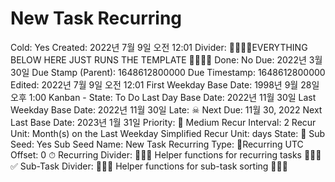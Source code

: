 # New Task Recurring

Cold: Yes
Created: 2022년 7월 9일 오전 12:01
Divider: 🛑🛑🛑🛑EVERYTHING BELOW HERE JUST RUNS THE TEMPLATE 🛑🛑🛑🛑
Done: No
Due: 2022년 3월 30일
Due Stamp (Parent): 1648612800000
Due Timestamp: 1648612800000
Edited: 2022년 7월 9일 오전 12:01
First Weekday Base Date: 1998년 9월 28일 오후 1:00
Kanban - State: To Do
Last Day Base Date: 2022년 11월 30일
Last Weekday Base Date: 2022년 11월 30일
Late: ☠
Next Due: 11월 30, 2022
Next Last Base Date: 2023년 1월 31일
Priority: 🧀 Medium
Recur Interval: 2
Recur Unit: Month(s) on the Last Weekday
Simplified Recur Unit: days
State: 🔴
Sub Seed: Yes
Sub Seed Name: New Task Recurring
Type: 🔄Recurring
UTC Offset: 0
⏱ Recurring Divider: 🛑🛑🛑 Helper functions for recurring tasks 🛑🛑🛑
✅ Sub-Task Divider: 🛑🛑🛑 Helper functions for sub-task sorting 🛑🛑🛑